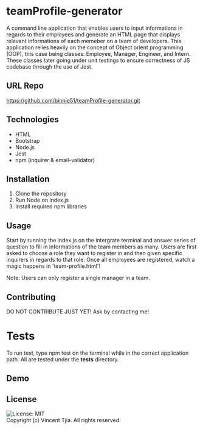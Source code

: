 # teamProfile-generator
A command line application that enables users to input informations in regards to their employees and generate an HTML page that displays relevant informations of each memeber on a team of developers. This application relies heavily on the concept of Object orient programming (OOP), this case being classes: Employee, Manager, Engineer, and Intern. These classes later going under unit testings to ensure correctness of JS codebase through the use of Jest.

## URL Repo
https://github.com/binnie51/teamProfile-generator.git

## Technologies
* HTML
* Bootstrap
* Node.js
* Jest
* npm (inquirer & email-validator)

## Installation
1. Clone the repository
2. Run Node on index.js 
3. Install required npm libraries

## Usage
Start by running the index.js on the intergrate terminal and answer series of question to fill in informations of the team members as many. Users are first asked to choose a role they want to register in and then given specific inquirers in regards to that role. Once all employees are registered, watch a magic happens in 'team-profile.html'!

Note: Users can only register a single manager in a team.

## Contributing
DO NOT CONTRIBUTE JUST YET! Ask by contacting me!

# Tests
To run test, type npm test on the terminal while in the correct application path. All are tested under the __tests__ directory.

## Demo


## License
![License: MIT](https://img.shields.io/badge/License-MIT-yellow.svg) <br/>
Copyright (c) Vincent Tjia. All rights reserved.


